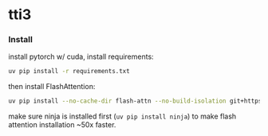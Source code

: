 # tti3

### Install

install pytorch w/ cuda, install requirements:
```bash
uv pip install -r requirements.txt
```

then install FlashAttention:
```bash
uv pip install --no-cache-dir flash-attn --no-build-isolation git+https://github.com/HazyResearch/flash-attention.git#subdirectory=csrc/rotary git+https://github.com/HazyResearch/flash-attention.git#subdirectory=csrc/layer_norm git+https://github.com/HazyResearch/flash-attention.git#subdirectory=csrc/fused_dense_lib git+https://github.com/HazyResearch/flash-attention.git#subdirectory=csrc/xentropy
```
make sure ninja is installed first (`uv pip install ninja`) to make flash attention installation ~50x faster.